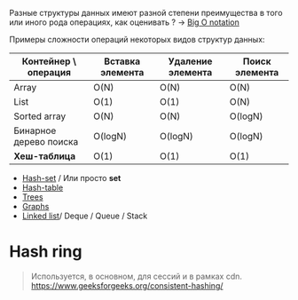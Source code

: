 Разные структуры данных имеют разной степени преимущества в того или иного рода операциях, как оценивать ? -> [Big O notation](big-o-notation.md)

Примеры сложности операций некоторых видов структур данных:

| Контейнер \ операция   | Вставка элемента | Удаление элемента | Поиск элемента |
| ---------------------- | ---------------- | ----------------- | -------------- |
| Array                  | O(N)             | O(N)              | O(N)           |
| List                   | O(1)             | O(1)              | O(N)           |
| Sorted array           | O(N)             | O(N)              | O(logN)        |
| Бинарное дерево поиска | O(logN)          | O(logN)           | O(logN)        |
| **Хеш-таблица**        | O(1)             | O(1)              | O(1)           |

* [Hash-set](hash-set.md) / Или просто **set**
* [Hash-table](hash-table.md)
* [Trees](tree.md)
* [Graphs](graph.md)
* [Linked list](linked-list.md)/ Deque / Queue / Stack
  

# Hash ring
> Используется, в основном, для сессий и в рамках cdn.
https://www.geeksforgeeks.org/consistent-hashing/

